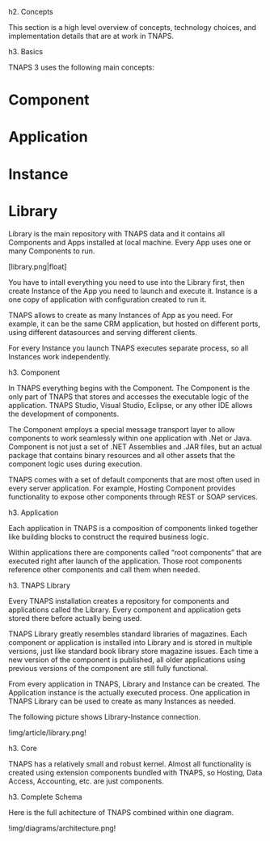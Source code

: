 h2. Concepts 

This section is a high level overview of concepts, technology choices, and implementation details that are at work in TNAPS.

h3. Basics

TNAPS 3 uses the following main concepts:

# Component
# Application
# Instance
# Library

Library is the main repository with TNAPS data and it contains all Components and Apps installed at local machine. Every App uses one or many Components to run. 

[library.png|float]

You have to intall everything you need to use into the Library first, then create Instance of the App you need to launch and execute it. Instance is a one copy of application with configuration created to run it.

TNAPS allows to create as many Instances of App as you need. For example, it can be the same CRM application, but hosted on different ports, using different datasources and serving different clients.

For every Instance you launch TNAPS executes separate process, so all Instances work independently. 

h3. Component

In TNAPS everything begins with the Component. The Component is the only part of TNAPS that stores and accesses the executable logic of the application. TNAPS Studio, Visual Studio, Eclipse, or any other IDE allows the development of components.

The Component employs a special message transport layer to allow components to work seamlessly within one application with .Net or Java.
Component is not just a set of .NET Assemblies and .JAR files, but an actual package that contains binary resources and all other assets that the component logic uses during execution.

TNAPS comes with a set of default components that are most often used in every server application. For example, Hosting Component provides functionality to  expose other components through REST or SOAP services.

h3. Application

Each application in TNAPS is a composition of components linked together like building blocks to construct the required business logic.

Within applications there are components called “root components” that are executed right after launch of the application. Those root components reference other components and call them when needed.

h3. TNAPS Library

Every TNAPS installation creates a repository for components and applications called the Library. Every component and application gets stored there before actually being used.

TNAPS Library greatly resembles standard libraries of magazines. Each component or application is installed into Library and is stored in multiple versions, just like standard book library store magazine issues. Each time a new version of the component is published, all older applications using previous versions of the component are still fully functional.

From every application in TNAPS, Library and Instance can be created. The Application instance is the actually executed process. One application in TNAPS Library can be used to create as many Instances as needed.

The following picture shows Library-Instance connection.

!img/article/library.png!

h3. Core

TNAPS has a relatively small and robust kernel. Almost all functionality is created using extension components bundled with TNAPS, so Hosting, Data Access, Accounting, etc. are just components.

h3. Complete Schema

Here is the full achitecture of TNAPS combined within one diagram.

!img/diagrams/architecture.png!